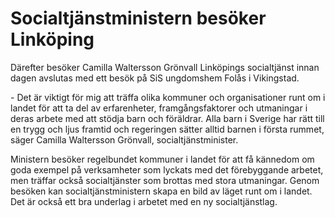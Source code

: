 # Socialtjänstministern besöker Linköping

Därefter besöker Camilla Waltersson Grönvall Linköpings socialtjänst innan dagen avslutas med ett besök på SiS ungdomshem Folås i Vikingstad.

\- Det är viktigt för mig att träffa olika kommuner och organisationer runt om i landet för att ta del av erfarenheter, framgångsfaktorer och utmaningar i deras arbete med att stödja barn och föräldrar. Alla barn i Sverige har rätt till en trygg och ljus framtid och regeringen sätter alltid barnen i första rummet, säger Camilla Waltersson Grönvall, socialtjänstminister.

Ministern besöker regelbundet kommuner i landet för att få kännedom om goda exempel på verksamheter som lyckats med det förebyggande arbetet, men träffar också socialtjänster som brottas med stora utmaningar. Genom besöken kan socialtjänstministern skapa en bild av läget runt om i landet. Det är också ett bra underlag i arbetet med en ny socialtjänstlag.
